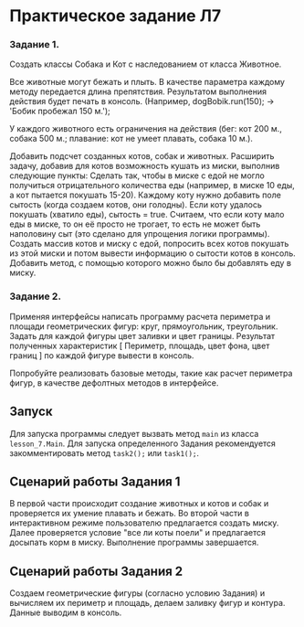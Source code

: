 # Практическое задание Л7

### Задание 1.

Создать классы Собака и Кот с наследованием от класса Животное.

Все животные могут бежать и плыть. В качестве параметра каждому методу передается длина препятствия. Результатом выполнения действия будет печать в консоль. (Например, dogBobik.run(150); -> 'Бобик пробежал 150 м.');

У каждого животного есть ограничения на действия (бег: кот 200 м., собака 500 м.; плавание: кот не умеет плавать, собака 10 м.).

Добавить подсчет созданных котов, собак и животных.
Расширить задачу, добавив для котов возможность кушать из миски, выполнив следующие пункты:
Сделать так, чтобы в миске с едой не могло получиться отрицательного количества еды (например, в миске 10 еды, а кот пытается покушать 15-20).
Каждому коту нужно добавить поле сытость (когда создаем котов, они голодны). Если коту удалось покушать (хватило еды), сытость = true.
Считаем, что если коту мало еды в миске, то он её просто не трогает, то есть не может быть наполовину сыт (это сделано для упрощения логики программы).
Создать массив котов и миску с едой, попросить всех котов покушать из этой миски и потом вывести информацию о сытости котов в консоль.
Добавить метод, с помощью которого можно было бы добавлять еду в миску.

### Задание 2.
Применяя интерфейсы написать программу расчета периметра и площади геометрических фигур: круг, прямоугольник, треугольник.
Задать для каждой фигуры цвет заливки и цвет границы.
Результат полученных характеристик [ Периметр, площадь, цвет фона, цвет границ ] по каждой фигуре вывести в консоль.


Попробуйте реализовать базовые методы, такие как расчет периметра фигур, в качестве дефолтных методов в интерфейсе.

## Запуск

Для запуска программы следует вызвать метод `main` из класса `lesson_7.Main`.
Для запуска определенного Задания  рекомендуется закомментировать метод `task2();` или `task1();`.


## Сценарий работы Задания 1

В первой части происходит создание животных и котов и собак и проверяется их умение плавать и бежать.
Во второй части в интерактивном режиме пользователю предлагается создать миску. Далее проверяется условие "все ли коты поели" и предлагается досыпать корм в миску.
Выполнение программы завершается.

## Сценарий работы Задания 2

Создаем геометрические фигуры (согласно условию Задания) и вычисляем их периметр и площадь, делаем заливку фигур и контура. Данные выводим в консоль.